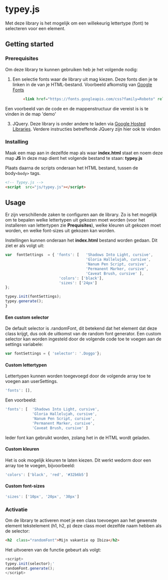 ﻿# typey.js
Met deze library is het mogelijk om een willekeurig lettertype (font) te selecteren voor een element.

## Getting started

### Prerequisites
Om deze library te kunnen gebruiken heb je het volgende nodig:

 1. Een selectie fonts waar de library uit mag kiezen. Deze fonts dien je te linken in de <head> van je HTML-bestand. Voorbeeld afkomstig van [Google Fonts](http://fonts.google.com)
```html	        
        <link href="https://fonts.googleapis.com/css?family=Roboto" rel="stylesheet">
```

Een voorbeeld van de code en de mappenstructuur die vereist is is te vinden in de map 'demo'

3. JQuery. Deze library is onder andere te laden via [Google Hosted Libraries](https://developers.google.com/speed/libraries/). Verdere instructies betreffende JQuery zijn hier ook te vinden

### Installing

Maak een map aan in dezelfde map als waar **index.html** staat en noem deze map **JS**
In deze map dient het volgende bestand te staan: **typey.js**

Plaats daarna de scripts onderaan het HTML bestand, tussen de body`<body>` tags.
```html
<!-- Typey.js -->
<script  src="js/typey.js"></script>
```
## Usage


Er zijn verschillende zaken te configuren aan de library. Zo is het mogelijk om te bepalen welke lettertypen uit gekozen moet  worden (voor het installeren van lettertypen zie **Prequisites**), welke kleuren uit gekozen moet worden, en welke font-sizes uit gekozen kan worden.

Instellingen kunnen onderaan het **index.html** bestand worden gedaan. Dit ziet er als volgt uit:

```javascript
var  fontSettings  = { 'fonts': [ 	'Shadows Into Light, cursive',
									'Gloria Hallelujah, cursive',
									'Nanum Pen Script, cursive',
									'Permanent Marker, cursive',
									'Caveat Brush, cursive' ],
						'colors': ['black'],
						'sizes': ['24px']
};

typey.init(fontSettings);
typey.generate();
}
```
#### Een custom selector
De default selector is .randomFont, dit betekend dat het element dat deze class krijgt, dus ook de uitkomst van de random font generator. Een custom selector kan worden ingesteld door de volgende code toe te voegen aan de settings variabele:

```javascript
var fontSettings = { 'selector': '.Doggo'};
```

#### Custom lettertypen
Lettertypen kunnen worden toegevoegd door de volgende array toe te voegen aan userSettings.
```javascript
'fonts': [],
```
Een voorbeeld:
```javascript
'fonts': [ 	'Shadows Into Light, cursive',
			'Gloria Hallelujah, cursive',
			'Nanum Pen Script, cursive',
			'Permanent Marker, cursive',
			'Caveat Brush, cursive' ]
```
Ieder font kan gebruikt worden, zolang het in de HTML wordt geladen.

#### Custom kleuren
Het is ook mogelijk kleuren te laten kiezen. Dit werkt wedorm door een array toe te voegen, bijvoorbeeld:
```javascript
'colors': ['black', 'red', '#32b6b5']
```

#### Custom font-sizes
```javascript
'sizes': ['10px', '20px', '30px']
```

### Activatie

Om de library te activeren moet je een class toevoegen aan het gewenste element tekstelement (h1, h2, p) deze class moet dezelfde naam hebben als de selector:
```html
<h2  class="randomFont">Mijn vakantie op Ibiza</h2>
```
Het uitvoeren van de functie gebeurt als volgt:
```javascript
<script>
typey.init(selector);'
randomFont.generate();
</script>
```




